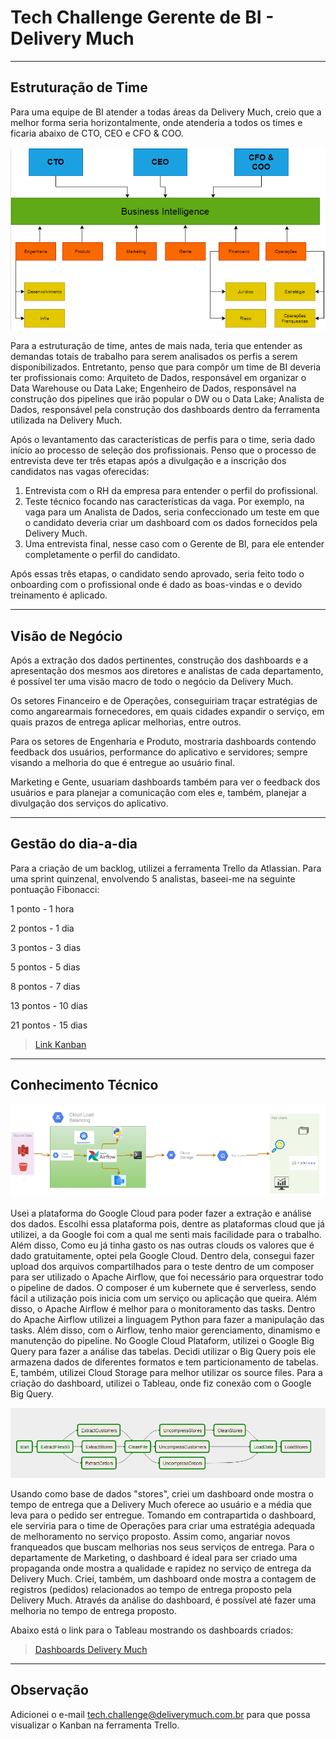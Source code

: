 # Tech Challenge Gerente de BI - Delivery Much

----

## Estruturação de Time

Para uma equipe de BI atender a todas áreas da Delivery Much, creio que a melhor forma seria horizontalmente, onde atenderia a todos os times e ficaria abaixo de CTO, CEO e CFO & COO.

![DeliveryMuch](https://github.com/theadriano/DeliveryMuch/blob/master/deliverymuch.PNG)

Para a estruturação de time, antes de mais nada, teria que entender as demandas totais de trabalho para serem analisados os perfis a serem disponibilizados. Entretanto, penso que para compôr um time de BI deveria ter profissionais como: Arquiteto de Dados, responsável em organizar o Data Warehouse ou Data Lake; Engenheiro de Dados, responsável na construção dos pipelines que irão popular o DW ou o Data Lake; Analista de Dados, responsável pela construção dos dashboards dentro da ferramenta utilizada na Delivery Much.

Após o levantamento das características de perfis para o time, seria dado início ao processo de seleção dos profissionais. Penso que o processo de entrevista deve ter três etapas após a divulgação e a inscrição dos candidatos nas vagas oferecidas:

1. Entrevista com o RH da empresa para entender o perfil do profissional.
2. Teste técnico focando nas características da vaga. Por exemplo, na vaga para um Analista de Dados, seria confeccionado um teste em que o candidato deveria criar um dashboard com os dados fornecidos pela Delivery Much.
3. Uma entrevista final, nesse caso com o Gerente de BI, para ele entender completamente o perfil do candidato.

Após essas três etapas, o candidato sendo aprovado, seria feito todo o onboarding com o profissional onde é dado as boas-vindas e o devido treinamento é aplicado.

----
## Visão de Negócio

Após a extração dos dados pertinentes, construção dos dashboards e a apresentação dos mesmos aos diretores e analistas de cada departamento, é possível ter uma visão macro de todo o negócio da Delivery Much.

Os setores Financeiro e de Operações, conseguiriam traçar estratégias de como angarearmais fornecedores, em quais cidades expandir o serviço, em quais prazos de entrega aplicar melhorias, entre outros.

Para os setores de Engenharia e Produto, mostraria dashboards contendo feedback dos usuários, performance do aplicativo e servidores; sempre visando a melhoria do que é entregue ao usuário final.

Marketing e Gente, usuariam dashboards também para ver o feedback dos usuários e para planejar a comunicação com eles e, também, planejar a divulgação dos serviços do aplicativo.

----
## Gestão do dia-a-dia
Para a criação de um backlog, utilizei a ferramenta Trello da Atlassian.
Para uma sprint quinzenal, envolvendo 5 analistas, baseei-me na seguinte pontuação Fibonacci:

1 ponto - 1 hora

2 pontos - 1 dia

3 pontos - 3 dias

5 pontos - 5 dias

8 pontos - 7 dias

13 pontos - 10 dias

21 pontos - 15 dias

>[Link Kanban](https://trello.com/b/YdH9EJgi/delivery-much)

----
## Conhecimento Técnico
![Google Cloud Plataform](https://github.com/theadriano/DeliveryMuch/blob/master/google%20cloud%20plataform.PNG)

Usei a plataforma do Google Cloud para poder fazer a extração e análise dos dados. Escolhi essa plataforma pois, dentre as plataformas cloud que já utilizei, a da Google foi com a qual me senti mais facilidade para o trabalho. Além disso, Como eu já tinha gasto os nas outras clouds os valores que é dado gratuitamente, optei pela Google Cloud. Dentro dela, consegui fazer upload dos arquivos compartilhados para o teste dentro de um composer para ser utilizado o Apache Airflow, que foi necessário para orquestrar todo o pipeline de dados. O composer é um kubernete que é serverless, sendo fácil a utilização pois inicia com um serviço ou aplicação que queira. Além disso, o Apache Airflow é melhor para o monitoramento das tasks. Dentro do Apache Airflow utilizei a linguagem Python para fazer a manipulação das tasks. Além disso, com o Airflow, tenho maior gerenciamento, dinamismo e manutenção do pipeline.
No Google Cloud Plataform, utilizei o Google Big Query para fazer a análise das tabelas. Decidi utilizar o Big Query pois ele armazena dados de diferentes formatos e tem particionamento de tabelas. E, também, utilizei Cloud Storage para melhor utilizar os source files.
Para a criação do dashboard, utilizei o Tableau, onde fiz conexão com o Google Big Query.

![ETL](https://github.com/theadriano/DeliveryMuch/blob/master/ETL.PNG)

Usando como base de dados "stores", criei um dashboard onde mostra o tempo de entrega que a Delivery Much oferece ao usuário e a média que leva para o pedido ser entregue.
Tomando em contrapartida o dashboard, ele serviria para o time de Operações para criar uma estratégia adequada de melhoramento no serviço proposto. Assim como, angariar novos franqueados que buscam melhorias nos seus serviços de entrega. Para o departamente de Marketing, o dashboard é ideal para ser criado uma propaganda onde mostra a qualidade e rapidez no serviço de entrega da Delivery Much. Criei, também, um dashboard onde mostra a contagem de registros (pedidos) relacionados ao tempo de entrega proposto pela Delivery Much. Através da análise do dashboard, é possível até fazer uma melhoria no tempo de entrega proposto.

Abaixo está o link para o Tableau mostrando os dashboards criados:

>[Dashboards Delivery Much](https://public.tableau.com/profile/adriano.mendes#!/vizhome/DeliveryMuch/Histria-DeliveryMuch?publish=yes)

----
## Observação

Adicionei o e-mail tech.challenge@deliverymuch.com.br para que possa visualizar o Kanban na ferramenta Trello.
